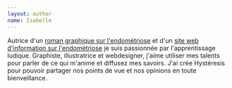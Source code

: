 ```yaml
---
layout: author
name: Isabelle
---
```

Autrice d'un [roman graphique sur l'endométriose](https://endonymous.fr) et d'un [site web d'information sur l'endométriose](https://endobujo.fr) je suis passionnée par l'apprentissage ludique.
Graphiste, illustratrice et webdesigner, j'aime utiliser mes talents pour parler de ce qui m'anime et diffusez mes savoirs.
J'ai crée Hystéresis pour pouvoir partager nos points de vue et nos opinions en toute bienveillance.
